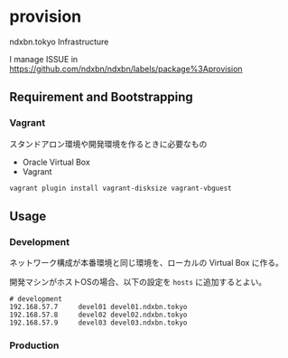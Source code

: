 # provision

ndxbn.tokyo Infrastructure

I manage ISSUE in https://github.com/ndxbn/ndxbn/labels/package%3Aprovision

## Requirement and Bootstrapping

### Vagrant

スタンドアロン環境や開発環境を作るときに必要なもの

- Oracle Virtual Box
- Vagrant

```bash
vagrant plugin install vagrant-disksize vagrant-vbguest
``` 

## Usage

### Development

ネットワーク構成が本番環境と同じ環境を、ローカルの Virtual Box に作る。

開発マシンがホストOSの場合、以下の設定を `hosts` に追加するとよい。

```text
# development
192.168.57.7     devel01 devel01.ndxbn.tokyo 
192.168.57.8     devel02 devel02.ndxbn.tokyo
192.168.57.9     devel03 devel03.ndxbn.tokyo
```

### Production
